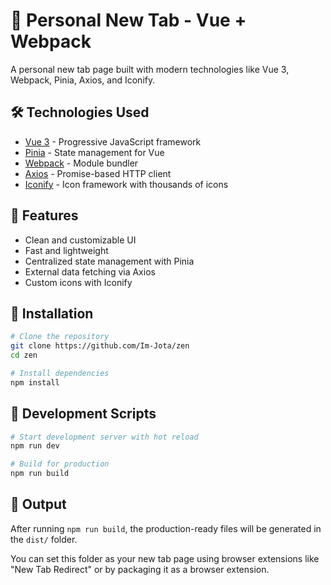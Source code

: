 # 🚀 Personal New Tab - Vue + Webpack

A personal new tab page built with modern technologies like Vue 3, Webpack, Pinia, Axios, and Iconify.

## 🛠 Technologies Used

- [Vue 3](https://vuejs.org/) - Progressive JavaScript framework
- [Pinia](https://pinia.vuejs.org/) - State management for Vue
- [Webpack](https://webpack.js.org/) - Module bundler
- [Axios](https://axios-http.com/) - Promise-based HTTP client
- [Iconify](https://iconify.design/) - Icon framework with thousands of icons

## 📸 Features

- Clean and customizable UI
- Fast and lightweight
- Centralized state management with Pinia
- External data fetching via Axios
- Custom icons with Iconify

## 🚀 Installation

```bash
# Clone the repository
git clone https://github.com/Im-Jota/zen
cd zen

# Install dependencies
npm install
```

## 🔧 Development Scripts

```bash
# Start development server with hot reload
npm run dev

# Build for production
npm run build
```

## 📁 Output

After running `npm run build`, the production-ready files will be generated in the `dist/` folder.

You can set this folder as your new tab page using browser extensions like "New Tab Redirect" or by packaging it as a browser extension.
